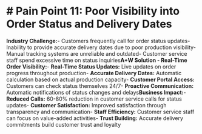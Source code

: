 # # Pain Point 11: Poor Visibility into Order Status and Delivery Dates

**Industry Challenge:**- Customers frequently call for order status updates- Inability to provide accurate delivery dates due to poor production visibility- Manual tracking systems are unreliable and outdated- Customer service staff spend excessive time on status inquiries**A+W Solution - Real-Time Order Visibility:**- **Real-Time Status Updates:** Live updates on order progress throughout production- **Accurate Delivery Dates:** Automatic calculation based on actual production capacity- **Customer Portal Access:** Customers can check status themselves 24/7- **Proactive Communication:** Automatic notifications of status changes and delays**Business Impact:**- **Reduced Calls:** 60-80% reduction in customer service calls for status updates- **Customer Satisfaction:** Improved satisfaction through transparency and communication- **Staff Efficiency:** Customer service staff can focus on value-added activities- **Trust Building:** Accurate delivery commitments build customer trust and loyalty